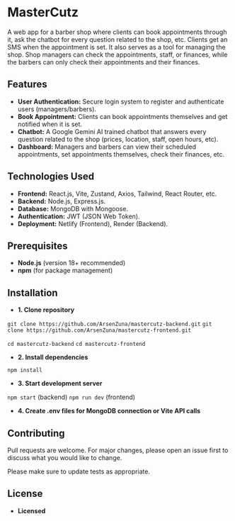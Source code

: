 # MasterCutz

A web app for a barber shop where clients can book appointments through it, ask the chatbot for every question related to the shop, etc. Clients get an SMS when the appointment is set.
It also serves as a tool for managing the shop. Shop managers can check the appointments, staff, or finances, while the barbers can only check their appointments and their finances.

## Features

- **User Authentication:** Secure login system to register and authenticate users (managers/barbers).
- **Book Appointment:** Clients can book appointments themselves and get notified when it is set.
- **Chatbot:** A Google Gemini AI trained chatbot that answers every question related to the shop (prices, location, staff, open hours, etc).
- **Dashboard:** Managers and barbers can view their scheduled appointments, set appointments themselves, check their finances, etc.

## Technologies Used

- **Frontend:** React.js, Vite, Zustand, Axios, Tailwind, React Router, etc.
- **Backend:** Node.js, Express.js.
- **Database:** MongoDB with Mongoose.
- **Authentication:** JWT (JSON Web Token).
- **Deployment:** Netlify (Frontend), Render (Backend).

## Prerequisites

- **Node.js** (version 18+ recommended)
- **npm** (for package management)

## Installation

- **1. Clone repository**

`git clone https://github.com/ArsenZuna/mastercutz-backend.git`
`git clone https://github.com/ArsenZuna/mastercutz-frontend.git`

`cd mastercutz-backend`
`cd mastercutz-frontend`

- **2. Install dependencies**

`npm install`

- **3. Start development server**

`npm start` (backend)
`npm run dev` (frontend)

- **4. Create .env files for MongoDB connection or Vite API calls**

## Contributing

Pull requests are welcome. For major changes, please open an issue first
to discuss what you would like to change.

Please make sure to update tests as appropriate.

## License

- **Licensed**
